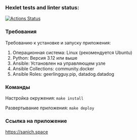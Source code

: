 ### Hexlet tests and linter status:
[![Actions Status](https://github.com/SanichMyshkin/devops-for-programmers-project-76/actions/workflows/hexlet-check.yml/badge.svg)](https://github.com/SanichMyshkin/devops-for-programmers-project-76/actions)

### Требования

Требованию к установке и запуску приложения:

1. Операционная система: Linux (рекомендуется Ubuntu)
2. Python: Версия 3.12 или выше
3. Ansible: Установлен на управляющем узле
4. Ansible Collections: community.docker
6. Ansible Roles: geerlingguy.pip, datadog.datadog

### Команды

Настройка окружения: `make install`

Развертывание приложения: `make deploy`

### Ссылка на приложение

https://sanich.space